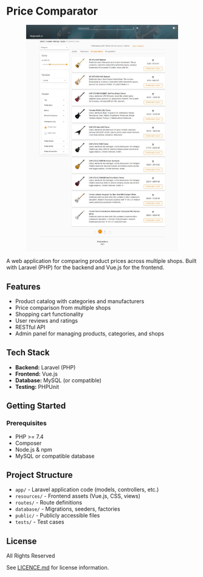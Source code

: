 # Price Comparator

<p align="center">
  <img src="/screenshot.jpg" alt="Price comparator" width="400"/>
</p>

A web application for comparing product prices across multiple shops. Built with Laravel (PHP) for the backend and Vue.js for the frontend.

## Features

-   Product catalog with categories and manufacturers
-   Price comparison from multiple shops
-   Shopping cart functionality
-   User reviews and ratings
-   RESTful API
-   Admin panel for managing products, categories, and shops

## Tech Stack

-   **Backend:** Laravel (PHP)
-   **Frontend:** Vue.js
-   **Database:** MySQL (or compatible)
-   **Testing:** PHPUnit

## Getting Started

### Prerequisites

-   PHP >= 7.4
-   Composer
-   Node.js & npm
-   MySQL or compatible database

## Project Structure

-   `app/` - Laravel application code (models, controllers, etc.)
-   `resources/` - Frontend assets (Vue.js, CSS, views)
-   `routes/` - Route definitions
-   `database/` - Migrations, seeders, factories
-   `public/` - Publicly accessible files
-   `tests/` - Test cases

## License

All Rights Reserved

See [LICENCE.md](LICENCE.md) for license information.

